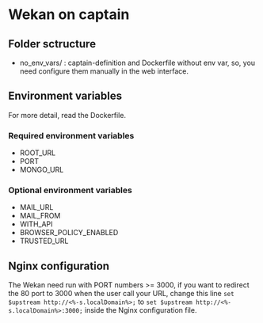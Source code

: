 # Wekan on captain
## Folder sctructure
* no_env_vars/ : captain-definition and Dockerfile without env var, so, you need configure them manually in the web interface.

## Environment variables
For more detail, read the Dockerfile.

### Required environment variables
* ROOT_URL
* PORT
* MONGO_URL

### Optional environment variables
* MAIL_URL
* MAIL_FROM
* WITH_API
* BROWSER_POLICY_ENABLED
* TRUSTED_URL

## Nginx configuration
The Wekan need run with PORT numbers >= 3000, if you want to redirect the 80 port to 3000 when the user call your URL, change this line `set $upstream http://<%-s.localDomain%>;` to `set $upstream http://<%-s.localDomain%>:3000;` inside the Nginx configuration file.
